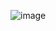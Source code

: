 
![image](https://github.com/gabrielricardosilva/CalculadoraInJS/assets/93540978/3a0596fb-f5c4-469b-8f93-ea8462cdac09)
